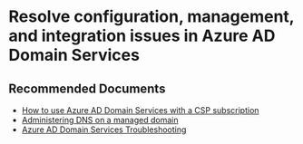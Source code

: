 <properties
	pageTitle="Resolve configuration, management, and integration issues in Azure AD Domain Services"
	description="Resolve configuration, management, and integration issues in Azure AD Domain Services"
	service="microsoft.aad"
	resource="Microsoft_AAD_DomainServices"
	authors="eringreenlee"
	ms.author="ergreenl"
	selfHelpType="generic"
	supportTopicIds="32447390"
	productPesIds="16576"
	cloudEnvironments="public"
	articleId="c3419b72-87b0-4d48-b2da-fe2b009cd8b8"
	ownershipId="AzureIdentity_AzureActiveDirectoryDomainServices"
/>


# Resolve configuration, management, and integration issues in Azure AD Domain Services

## **Recommended Documents**

*	[How to use Azure AD Domain Services with a CSP subscription](https://docs.microsoft.com/azure/active-directory-domain-services/active-directory-ds-csp)
*	[Administering DNS on a managed domain]( https://docs.microsoft.com/azure/active-directory-domain-services/active-directory-ds-admin-guide-administer-dns)
*	[Azure AD Domain Services Troubleshooting](https://docs.microsoft.com/azure/active-directory-domain-services/active-directory-ds-troubleshooting)
